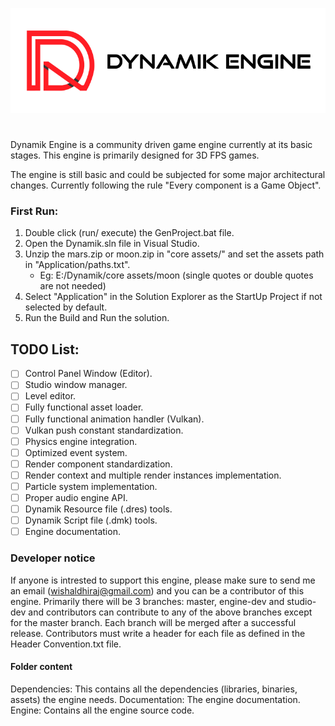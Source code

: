 ![Dynamik Engine Logo](https://github.com/DhirajWishal/Dynamik/blob/master/Dependencies/Assets/icons/Samples/DynamikL.png)
# 
Dynamik Engine is a community driven game engine currently at its basic stages. This engine is primarily
designed for 3D FPS games.

The engine is still basic and could be subjected for some major architectural changes.
Currently following the rule "Every component is a Game Object".

### First Run:
1. Double click (run/ execute) the GenProject.bat file.
2. Open the Dynamik.sln file in Visual Studio.
3. Unzip the mars.zip or moon.zip in "core assets/" and set the assets path in "Application/paths.txt".
   - Eg: E:/Dynamik/core assets/moon    (single quotes or double quotes are not needed)
4. Select "Application" in the Solution Explorer as the StartUp Project if not selected by default.
5. Run the Build and Run the solution. 

## TODO List:
- [ ] Control Panel Window (Editor).
- [ ] Studio window manager.
- [ ] Level editor.
- [ ] Fully functional asset loader.
- [ ] Fully functional animation handler (Vulkan).
- [ ] Vulkan push constant standardization.
- [ ] Physics engine integration.
- [ ] Optimized event system.
- [ ] Render component standardization.
- [ ] Render context and multiple render instances implementation.
- [ ] Particle system implementation.
- [ ] Proper audio engine API.
- [ ] Dynamik Resource file (.dres) tools.
- [ ] Dynamik Script file (.dmk) tools.
- [ ] Engine documentation.

### Developer notice
If anyone is intrested to support this engine, please make sure to send me an email (wishaldhiraj@gmail.com)
and you can be a contributor of this engine.
Primarily there will be 3 branches: master, engine-dev and studio-dev and contributors can contribute to any
of the above branches except for the master branch. Each branch will be merged after a successful release.
Contributors must write a header for each file as defined in the Header Convention.txt file.

#### Folder content
Dependencies: This contains all the dependencies (libraries, binaries, assets) the engine needs.
Documentation: The engine documentation.
Engine: Contains all the engine source code.